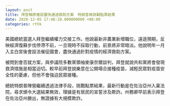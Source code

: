 ```yaml
---
layout: post
title: 拜登稱將催促盡快通過救助方案　特朗普再挑戰點票結果
date: 2020-12-05 17:48:28.000000000 +08:00
categories: rthk
---
```


美國總統當選人拜登繼續權力交接工作。他說最新非農業新增職位，遠遜預期，反映經濟復蘇步伐停滯不前，一旦現時不採取行動，前景將非常暗淡。他說明年一月入主白宮後會設法催促國會，盡快通過針對疫情的經濟救助方案。

被問到會否就方案，與參議院多數黨領袖麥康奈爾談判，拜登就說共和黨將會發現救濟措施是相當迫切。較早前拜登說樂意在公開場合接種疫苗，減輕民眾對疫苗安全性的憂慮，但他不會強迫民眾接種。

總統特朗普陣營繼續透過法律手段，挑戰點票結果，最新行動是在佐治亞州入稟法院，尋求頒令大選結果無效，理據是有居民的宣誓涉及欺詐。州務卿早前表示拜登在佐治亞州勝出，無證據有大規模欺詐。
